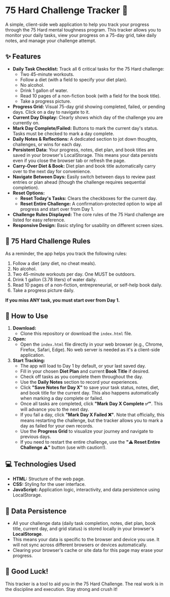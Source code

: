 # 75 Hard Challenge Tracker 💪

A simple, client-side web application to help you track your progress through the 75 Hard mental toughness program. This tracker allows you to monitor your daily tasks, view your progress on a 75-day grid, take daily notes, and manage your challenge attempt.

## ✨ Features

* **Daily Task Checklist:** Track all 6 critical tasks for the 75 Hard challenge:
    * Two 45-minute workouts.
    * Follow a diet (with a field to specify your diet plan).
    * No alcohol.
    * Drink 1 gallon of water.
    * Read 10 pages of a non-fiction book (with a field for the book title).
    * Take a progress picture.
* **Progress Grid:** Visual 75-day grid showing completed, failed, or pending days. Click on a day to navigate to it.
* **Current Day Display:** Clearly shows which day of the challenge you are currently on.
* **Mark Day Complete/Failed:** Buttons to mark the current day's status. Tasks must be checked to mark a day complete.
* **Daily Notes & Reflections:** A dedicated section to jot down thoughts, challenges, or wins for each day.
* **Persistent Data:** Your progress, notes, diet plan, and book titles are saved in your browser's LocalStorage. This means your data persists even if you close the browser tab or refresh the page.
* **Carry-Over Diet & Book:** Diet plan and book title automatically carry over to the next day for convenience.
* **Navigate Between Days:** Easily switch between days to review past entries or plan ahead (though the challenge requires sequential completion).
* **Reset Options:**
    * **Reset Today's Tasks:** Clears the checkboxes for the current day.
    * **Reset Entire Challenge:** A confirmation-protected option to wipe all progress and start over from Day 1.
* **Challenge Rules Displayed:** The core rules of the 75 Hard challenge are listed for easy reference.
* **Responsive Design:** Basic styling for usability on different screen sizes.

## 📜 75 Hard Challenge Rules

As a reminder, the app helps you track the following rules:

1.  Follow a diet (any diet, no cheat meals).
2.  No alcohol.
3.  Two 45-minute workouts per day. One MUST be outdoors.
4.  Drink 1 gallon (3.78 liters) of water daily.
5.  Read 10 pages of a non-fiction, entrepreneurial, or self-help book daily.
6.  Take a progress picture daily.

**If you miss ANY task, you must start over from Day 1.**

## 🚀 How to Use

1.  **Download:**
    * Clone this repository or download the `index.html` file.
2.  **Open:**
    * Open the `index.html` file directly in your web browser (e.g., Chrome, Firefox, Safari, Edge). No web server is needed as it's a client-side application.
3.  **Start Tracking:**
    * The app will load to Day 1 by default, or your last saved day.
    * Fill in your chosen **Diet Plan** and current **Book Title** if desired.
    * Check off tasks as you complete them throughout the day.
    * Use the **Daily Notes** section to record your experiences.
    * Click **"Save Notes for Day X"** to save your task status, notes, diet, and book title for the current day. This also happens automatically when marking a day complete or failed.
    * Once all tasks are completed, click **"Mark Day X Complete ✅"**. This will advance you to the next day.
    * If you fail a day, click **"Mark Day X Failed ❌"**. Note that officially, this means restarting the challenge, but the tracker allows you to mark a day as failed for your own records.
    * Use the **Progress Grid** to visualize your journey and navigate to previous days.
    * If you need to restart the entire challenge, use the **"⚠️ Reset Entire Challenge ⚠️"** button (use with caution!).

## 💻 Technologies Used

* **HTML:** Structure of the web page.
* **CSS:** Styling for the user interface.
* **JavaScript:** Application logic, interactivity, and data persistence using LocalStorage.

## 💾 Data Persistence

* All your challenge data (daily task completion, notes, diet plan, book title, current day, and grid status) is stored locally in your browser's **LocalStorage**.
* This means your data is specific to the browser and device you use. It will not sync across different browsers or devices automatically.
* Clearing your browser's cache or site data for this page may erase your progress.

## 🙏 Good Luck!

This tracker is a tool to aid you in the 75 Hard Challenge. The real work is in the discipline and execution. Stay strong and crush it!

